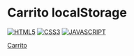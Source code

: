 # Carrito localStorage
[![HTML5](https://img.shields.io/badge/HTML5-F64A1D?style=for-the-badge&logo=HTML5&logoColor=white&labelColor=101010)](https://github.com/Alberto-mt/JavaScript_JQuery/tree/main/Proyectos/academy-carrito-localstorage)
[![CSS3](https://img.shields.io/badge/CSS3-196FB4?style=for-the-badge&logo=CSS3&logoColor=white&labelColor=101010)](https://github.com/Alberto-mt/JavaScript_JQuery/tree/main/Proyectos/academy-carrito-localstorage)
[![JAVASCRIPT](https://img.shields.io/badge/JAVASCRIPT-EFD81D?style=for-the-badge&logo=JAVASCRIPT&logoColor=white&labelColor=101010)](https://github.com/Alberto-mt/JavaScript_JQuery/tree/main/Proyectos/academy-carrito-localstorage)

[Carrito](https://am-dev-academy-carrito.netlify.app/)
